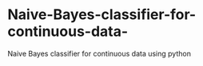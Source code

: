 # Naive-Bayes-classifier-for-continuous-data-
Naive Bayes classifier for continuous data using python
